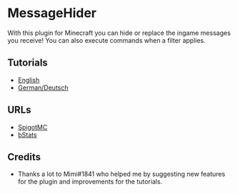 # MessageHider

With this plugin for Minecraft you can hide or replace the ingame messages you receive! You can also execute commands when a filter applies.

## Tutorials

- [English](tutorials/English/ENGLISH.md)
- [German/Deutsch](tutorials/German/GERMAN.md)

## URLs

- [SpigotMC](https://www.spigotmc.org/resources/messagehider.91661)
- [bStats](https://bstats.org/plugin/bukkit/MessageHider/11112)

## Credits

- Thanks a lot to Mimi#1841 who helped me by suggesting new features for the plugin and improvements for the tutorials.
